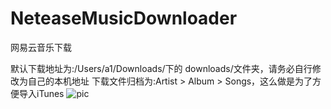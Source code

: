# NeteaseMusicDownloader
网易云音乐下载 

默认下载地址为:/Users/a1/Downloads/下的 downloads/文件夹，请务必自行修改为自己的本机地址
下载文件归档为:Artist > Album > Songs，这么做是为了方便导入iTunes
![pic]("https://raw.githubusercontent.com/Slackboi/NeteaseMusicDownloader/master/Pasted%20Graphic.png")
